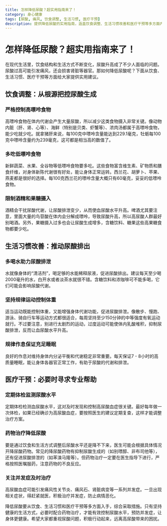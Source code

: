 ```yaml
---
title: 怎样降低尿酸？超实用指南来了！
category: 身心健康
tags: [尿酸, 痛风, 饮食调整, 生活习惯, 医疗干预]
description: 提供降低尿酸的实用指南，涵盖饮食调整、生活习惯改善和医疗干预等多方面内容，帮助读者有效控制尿酸水平，预防并发症，保持身体健康。
---
```

# 怎样降低尿酸？超实用指南来了！
在现代生活里，饮食结构和生活方式不断变化，尿酸升高成了不少人面临的问题。尿酸过高可能引发痛风，还会损害肾脏等器官。那如何降低尿酸呢？下面从饮食、生活习惯、医疗干预等方面给大家提供实用建议。

## 饮食调整：从根源把控尿酸生成
### 严格控制高嘌呤食物
高嘌呤食物在体内代谢会产生大量尿酸，所以减少这类食物摄入非常关键。像动物内脏（肝、肾、心等）、海鲜（特别是贝类、虾蟹等）、浓肉汤都属于高嘌呤食物，能少吃就少吃。就拿猪肝来说，每100克中嘌呤含量能达到229.1毫克，牡蛎每100克中嘌呤含量约为239毫克，这可都是相当高的数值了。

### 多吃低嘌呤食物
新鲜蔬菜、水果、全谷物等低嘌呤食物要多吃。这些食物富含维生素、矿物质和膳食纤维，对身体新陈代谢很有好处，能让身体正常运转。西兰花、胡萝卜、苹果、燕麦都是很好的选择。每100克西兰花的嘌呤含量大概只有60毫克，妥妥的低嘌呤食物。

### 限制酒精和果糖摄入
酒精会干扰尿酸代谢，让尿酸排泄变少，从而使血尿酸水平升高。啤酒尤其要注意，里面大量的鸟苷酸在体内会分解成嘌呤，导致尿酸升高，所以高尿酸人群最好别喝酒。另外，果糖摄入过多也会让尿酸生成增多，含糖饮料、糖果这些高果糖食物都要少吃。

## 生活习惯改善：推动尿酸排出
### 多喝水助力尿酸排泄
水就像身体的“清洁剂”，喝足够的水能稀释尿液，促进尿酸排出。建议每天至少喝2000毫升的水，白开水或者淡茶水就很不错。含糖饮料和浓咖啡可不能多喝，它们可能会影响尿酸代谢。

### 坚持规律运动控制体重
适当运动既能控制体重，又能增强身体代谢功能，促进尿酸排泄。像散步、慢跑、游泳、骑自行车等运动方式都很适合，每周坚持至少150分钟的中等强度有氧运动就行。不过要注意，别进行太剧烈的运动，过度运动可能使体内乳酸堆积，抑制尿酸排泄，反而让血尿酸水平升高。

### 规律作息保证充足睡眠
良好的作息对维持身体内分泌平衡和代谢稳定非常重要。每天保证7 - 8小时的高质量睡眠，能让身体各器官正常工作，有助于尿酸的代谢和排泄。

## 医疗干预：必要时寻求专业帮助
### 定期体检监测尿酸水平
定期体检检测血尿酸水平，这对及时发现和控制高尿酸血症很关键。最好每年做一次体检，如果已经确诊为高尿酸血症，要按照医生的建议定期复查，这样才能调整治疗方案。

### 药物治疗降低尿酸
要是通过饮食和生活方式调整后尿酸水平还是降不下来，医生可能会根据具体情况开降尿酸药物。常见的降尿酸药物有抑制尿酸生成的（如别嘌醇、非布司他等），还有促进尿酸排泄的（如苯溴马隆等）。但药物治疗一定要在医生指导下进行，严格按照医嘱服药，注意药物的不良反应。

### 关注并发症及时治疗
高尿酸血症可能引发痛风性关节炎、痛风石、肾脏病变等一系列并发症。一旦出现相关症状，得赶紧就医，积极治疗并发症，防止病情恶化。

降低尿酸要从饮食、生活习惯和医疗干预等多方面入手，综合采取措施。只有坚持健康的生活方式，必要时配合药物治疗，才能有效控制尿酸水平，预防并发症，让身体更健康。希望大家都重视尿酸问题，积极行动起来，远离高尿酸带来的困扰。